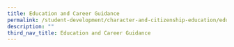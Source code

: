 ```yaml
---
title: Education and Career Guidance
permalink: /student-development/character-and-citizenship-education/education-and-career-guidance
description: ""
third_nav_title: Education and Career Guidance
---
```

